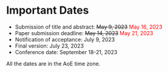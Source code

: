 # Important Dates

- Submission of title and abstract: ~~May 9, 2023~~ <span style="color: red">May 16, 2023</span>
- Paper submission deadline: ~~May 14, 2023~~ <span style="color: red">May 21, 2023</span>
- Notification of acceptance: July 9, 2023
- Final version: July 23, 2023
- Conference date: September 18-21, 2023

All the dates are in the AoE time zone.
